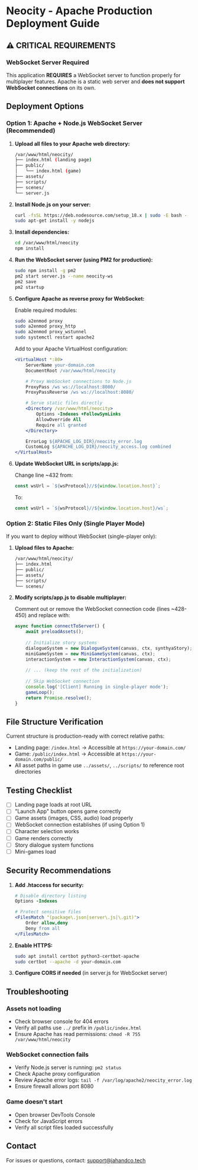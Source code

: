 # Neocity - Apache Production Deployment Guide

## ⚠️ CRITICAL REQUIREMENTS

### WebSocket Server Required
This application **REQUIRES** a WebSocket server to function properly for multiplayer features. Apache is a static web server and **does not support WebSocket connections** on its own.

## Deployment Options

### Option 1: Apache + Node.js WebSocket Server (Recommended)

1. **Upload all files to your Apache web directory:**
   ```bash
   /var/www/html/neocity/
   ├── index.html (landing page)
   ├── public/
   │   └── index.html (game)
   ├── assets/
   ├── scripts/
   ├── scenes/
   └── server.js
   ```

2. **Install Node.js on your server:**
   ```bash
   curl -fsSL https://deb.nodesource.com/setup_18.x | sudo -E bash -
   sudo apt-get install -y nodejs
   ```

3. **Install dependencies:**
   ```bash
   cd /var/www/html/neocity
   npm install
   ```

4. **Run the WebSocket server (using PM2 for production):**
   ```bash
   sudo npm install -g pm2
   pm2 start server.js --name neocity-ws
   pm2 save
   pm2 startup
   ```

5. **Configure Apache as reverse proxy for WebSocket:**
   
   Enable required modules:
   ```bash
   sudo a2enmod proxy
   sudo a2enmod proxy_http
   sudo a2enmod proxy_wstunnel
   sudo systemctl restart apache2
   ```

   Add to your Apache VirtualHost configuration:
   ```apache
   <VirtualHost *:80>
       ServerName your-domain.com
       DocumentRoot /var/www/html/neocity

       # Proxy WebSocket connections to Node.js
       ProxyPass /ws ws://localhost:8080/
       ProxyPassReverse /ws ws://localhost:8080/

       # Serve static files directly
       <Directory /var/www/html/neocity>
           Options -Indexes +FollowSymLinks
           AllowOverride All
           Require all granted
       </Directory>

       ErrorLog ${APACHE_LOG_DIR}/neocity_error.log
       CustomLog ${APACHE_LOG_DIR}/neocity_access.log combined
   </VirtualHost>
   ```

6. **Update WebSocket URL in scripts/app.js:**
   
   Change line ~432 from:
   ```javascript
   const wsUrl = `${wsProtocol}//${window.location.host}`;
   ```
   
   To:
   ```javascript
   const wsUrl = `${wsProtocol}//${window.location.host}/ws`;
   ```

### Option 2: Static Files Only (Single Player Mode)

If you want to deploy without WebSocket (single-player only):

1. **Upload files to Apache:**
   ```bash
   /var/www/html/neocity/
   ├── index.html
   ├── public/
   ├── assets/
   ├── scripts/
   └── scenes/
   ```

2. **Modify scripts/app.js to disable multiplayer:**
   
   Comment out or remove the WebSocket connection code (lines ~428-450) and replace with:
   ```javascript
   async function connectToServer() {
       await preloadAssets();
       
       // Initialize story systems
       dialogueSystem = new DialogueSystem(canvas, ctx, synthyaStory);
       miniGameSystem = new MiniGameSystem(canvas, ctx);
       interactionSystem = new InteractionSystem(canvas, ctx);
       
       // ... (keep the rest of the initialization)
       
       // Skip WebSocket connection
       console.log('[Client] Running in single-player mode');
       gameLoop();
       return Promise.resolve();
   }
   ```

## File Structure Verification

Current structure is production-ready with correct relative paths:
- Landing page: `/index.html` → Accessible at `https://your-domain.com/`
- Game: `/public/index.html` → Accessible at `https://your-domain.com/public/`
- All asset paths in game use `../assets/`, `../scripts/` to reference root directories

## Testing Checklist

- [ ] Landing page loads at root URL
- [ ] "Launch App" button opens game correctly
- [ ] Game assets (images, CSS, audio) load properly
- [ ] WebSocket connection establishes (if using Option 1)
- [ ] Character selection works
- [ ] Game renders correctly
- [ ] Story dialogue system functions
- [ ] Mini-games load

## Security Recommendations

1. **Add .htaccess for security:**
   ```apache
   # Disable directory listing
   Options -Indexes

   # Protect sensitive files
   <FilesMatch "(package\.json|server\.js|\.git)">
       Order allow,deny
       Deny from all
   </FilesMatch>
   ```

2. **Enable HTTPS:**
   ```bash
   sudo apt install certbot python3-certbot-apache
   sudo certbot --apache -d your-domain.com
   ```

3. **Configure CORS if needed** (in server.js for WebSocket server)

## Troubleshooting

### Assets not loading
- Check browser console for 404 errors
- Verify all paths use `../` prefix in `/public/index.html`
- Ensure Apache has read permissions: `chmod -R 755 /var/www/html/neocity`

### WebSocket connection fails
- Verify Node.js server is running: `pm2 status`
- Check Apache proxy configuration
- Review Apache error logs: `tail -f /var/log/apache2/neocity_error.log`
- Ensure firewall allows port 8080

### Game doesn't start
- Open browser DevTools Console
- Check for JavaScript errors
- Verify all script files loaded successfully

## Contact

For issues or questions, contact: support@jahandco.tech
